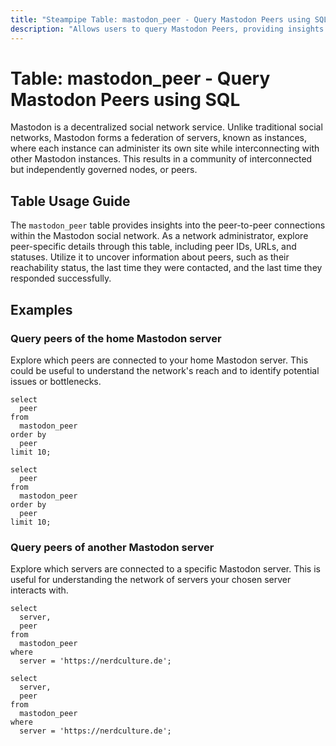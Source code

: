```yaml
---
title: "Steampipe Table: mastodon_peer - Query Mastodon Peers using SQL"
description: "Allows users to query Mastodon Peers, providing insights into the peer-to-peer connections within the Mastodon social network."
---
```


# Table: mastodon_peer - Query Mastodon Peers using SQL

Mastodon is a decentralized social network service. Unlike traditional social networks, Mastodon forms a federation of servers, known as instances, where each instance can administer its own site while interconnecting with other Mastodon instances. This results in a community of interconnected but independently governed nodes, or peers.

## Table Usage Guide

The `mastodon_peer` table provides insights into the peer-to-peer connections within the Mastodon social network. As a network administrator, explore peer-specific details through this table, including peer IDs, URLs, and statuses. Utilize it to uncover information about peers, such as their reachability status, the last time they were contacted, and the last time they responded successfully.

## Examples

### Query peers of the home Mastodon server
Explore which peers are connected to your home Mastodon server. This could be useful to understand the network's reach and to identify potential issues or bottlenecks.

```sql+postgres
select
  peer
from
  mastodon_peer
order by
  peer
limit 10;
```

```sql+sqlite
select
  peer
from
  mastodon_peer
order by
  peer
limit 10;
```

### Query peers of another Mastodon server
Explore which servers are connected to a specific Mastodon server. This is useful for understanding the network of servers your chosen server interacts with.

```sql+postgres
select
  server,
  peer
from
  mastodon_peer
where
  server = 'https://nerdculture.de';
```

```sql+sqlite
select
  server,
  peer
from
  mastodon_peer
where
  server = 'https://nerdculture.de';
```